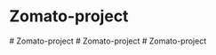# Zomato-project
#   Z o m a t o - p r o j e c t  
 #   Z o m a t o - p r o j e c t  
 #   Z o m a t o - p r o j e c t  
 